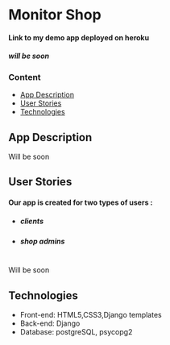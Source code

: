 # Monitor Shop

#### Link to my demo app deployed on heroku
##### will be soon
### Content
* [App Description](#app-description)
* [User Stories](#user-stories)
* [Technologies](#technologies)

## App Description
Will be soon

## User Stories
#### Our app is created for two types of users :
  - #####  clients
  - ##### shop admins<br/><br/>
Will be soon

## Technologies
 - Front-end: HTML5,CSS3,Django templates
 - Back-end: Django
 - Database: postgreSQL, psycopg2